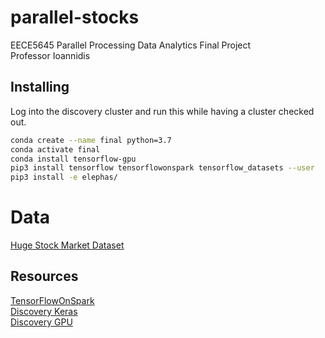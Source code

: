 # parallel-stocks
EECE5645 Parallel Processing Data Analytics Final Project  
Professor Ioannidis

## Installing

Log into the discovery cluster and run this while having a cluster checked out.

``` bash
conda create --name final python=3.7
conda activate final
conda install tensorflow-gpu
pip3 install tensorflow tensorflowonspark tensorflow_datasets --user
pip3 install -e elephas/
```

# Data 
[Huge Stock Market Dataset](https://www.kaggle.com/borismarjanovic/price-volume-data-for-all-us-stocks-etfs)

## Resources

[TensorFlowOnSpark](https://github.com/yahoo/TensorFlowOnSpark)  
[Discovery Keras](https://github.com/neu-spiral/Discovery-Cluster/wiki/keras)  
[Discovery GPU](https://github.com/neu-spiral/Discovery-Cluster/wiki/batch-mode)


